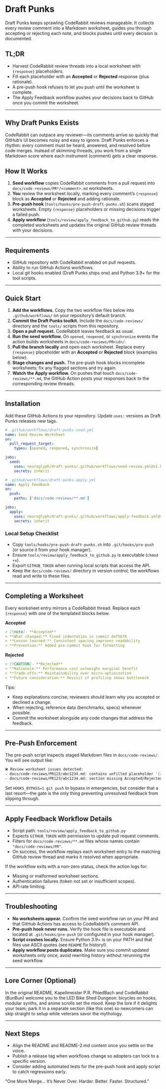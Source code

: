 # Draft Punks

Draft Punks keeps sprawling CodeRabbit reviews manageable. It collects every review comment into a Markdown worksheet, guides you through accepting or rejecting each note, and blocks pushes until every decision is documented.

## TL;DR
- Harvest CodeRabbit review threads into a local worksheet with `{response}` placeholders.
- Fill each placeholder with an **Accepted** or **Rejected** response (plus rationale).
- A pre-push hook refuses to let you push until the worksheet is complete.
- The Apply Feedback workflow pushes your decisions back to GitHub once you commit the worksheet.

---

## Why Draft Punks Exists
CodeRabbit can outpace any reviewer—its comments arrive so quickly that GitHub’s UI becomes noisy and easy to ignore. Draft Punks enforces a rhythm: every comment must be heard, answered, and resolved before code merges. Instead of skimming threads, you work from a single Markdown score where each instrument (comment) gets a clear response.

## How It Works
1. **Seed workflow** copies CodeRabbit comments from a pull request into `docs/code-reviews/PR*/<comment>.md` worksheets.
2. **You** review the worksheet locally, marking every comment’s `{response}` block as **Accepted** or **Rejected** and adding rationale.
3. **Pre-push hook** (`tools/hooks/pre-push-draft-punks.sh`) scans staged worksheets. Empty `{response}` placeholders or missing decisions trigger a failed push.
4. **Apply workflow** (`tools/review/apply_feedback_to_github.py`) reads the completed worksheets and updates the original GitHub review threads with your decisions.

---

## Requirements
- GitHub repository with CodeRabbit enabled on pull requests.
- Ability to run GitHub Actions workflows.
- Local git hooks enabled (Draft Punks ships one) and Python 3.9+ for the tool scripts.

---

## Quick Start
1. **Add the workflows.** Copy the two workflow files below into `.github/workflows/` on your repository’s default branch.
2. **Commit the Draft Punks toolkit.** Include the `docs/code-reviews/` directory and the `tools/` scripts from this repository.
3. **Open a pull request.** CodeRabbit leaves feedback as usual.
4. **Run the seed workflow.** On `opened`, `reopened`, or `synchronize` events the action builds worksheets in `docs/code-reviews/PR<id>/`.
5. **Pull the branch locally** and open each worksheet. Replace every `{response}` placeholder with an **Accepted** or **Rejected** block (examples below).
6. **Stage changes and push.** The pre-push hook blocks incomplete worksheets; fix any flagged sections and try again.
7. **Watch the Apply workflow.** On pushes that touch `docs/code-reviews/**.md`, the GitHub Action posts your responses back to the corresponding review threads.

---

## Installation
Add these GitHub Actions to your repository. Update `uses:` versions as Draft Punks releases new tags.

```yaml
# .github/workflows/draft-punks-seed.yml
name: Seed Review Worksheet
on:
  pull_request_target:
    types: [opened, reopened, synchronize]

jobs:
  seed:
    uses: neuroglyph/draft-punks/.github/workflows/seed-review.yml@v1.0.0
    secrets: inherit
```

```yaml
# .github/workflows/draft-punks-apply.yml
name: Apply Feedback
on:
  push:
    paths: ['docs/code-reviews/**.md']

jobs:
  apply:
    uses: neuroglyph/draft-punks/.github/workflows/apply-feedback.yml@v1.0.0
    secrets: inherit
```

### Local Setup Checklist
- Copy `tools/hooks/pre-push-draft-punks.sh` into `.git/hooks/pre-push` (or source it from your hook manager).
- Ensure `tools/review/apply_feedback_to_github.py` is executable (`chmod +x`).
- Export `GITHUB_TOKEN` when running local scripts that access the API.
- Keep the `docs/code-reviews/` directory in version control; the workflows read and write to these files.

---

## Completing a Worksheet
Every worksheet entry mirrors a CodeRabbit thread. Replace each `{response}` with one of the templated blocks below.

**Accepted**
```markdown
> [!note]- **Accepted**
> **What changed:** Fixed indentation in commit def5678
> **Lesson learned:** Consistent spacing improves readability
> **Prevention:** Added pre-commit hook for formatting
```

**Rejected**
```markdown
> [!CAUTION]- **Rejected**
> **Rationale:** Performance cost outweighs marginal benefit
> **Trade-offs:** Maintainability over micro-optimization
> **Future consideration:** Revisit if profiling shows bottleneck
```

Tips:
- Keep explanations concise; reviewers should learn why you accepted or declined a change.
- When rejecting, reference data (benchmarks, specs) whenever possible.
- Commit the worksheet alongside any code changes that address the feedback.

---

## Pre-Push Enforcement
The pre-push script inspects staged Markdown files in `docs/code-reviews/`. You will see output like:

```bash
❌ Review worksheet issues detected:
- docs/code-reviews/PR123/abc1234.md: contains unfilled placeholder '{response}'
- docs/code-reviews/PR123/abc1234.md: section missing Accepted/Rejected decision
```

Set `HOOKS_BYPASS=1 git push` to bypass in emergencies, but consider that a last resort—the gate is the only thing preventing unresolved feedback from slipping through.

---

## Apply Feedback Workflow Details
- Script path: `tools/review/apply_feedback_to_github.py`
- Expects `GITHUB_TOKEN` with permission to update pull request comments.
- Filters for `docs/code-reviews/**.md` files whose names contain `"docs/code-reviews/PR"`.
- On success, the workflow replays each worksheet entry to the matching GitHub review thread and marks it resolved when appropriate.

If the workflow exits with a non-zero status, check the action logs for:
- Missing or malformed worksheet sections.
- Authentication failures (token not set or insufficient scopes).
- API rate limiting.

---

## Troubleshooting
- **No worksheets appear.** Confirm the seed workflow ran on your PR and that GitHub Actions has access to CodeRabbit’s comment API.
- **Pre-push hook never runs.** Verify the hook file is executable and located at `.git/hooks/pre-push` (or configured in your hook manager).
- **Script crashes locally.** Ensure Python 3.9+ is on your PATH and that files use ASCII quotes (see `README` fix history!).
- **Apply workflow posts duplicates.** Make sure you commit updated worksheets only once; avoid rewriting history without rerunning the seed workflow.

---

## Lore Corner (Optional)
In the original README, Kapellmeister P.R. PhiedBach and CodeRabbit (BunBun) welcome you to the LED Bike Shed Dungeon: bicycles on hooks, modular synths, and anime scrolls set the mood. Keep the lore if it delights your team; park it in a separate section (like this one) so newcomers can skip straight to setup while veterans savor the mythology.

---

## Next Steps
- Align the README and README-2.md content once you settle on the voice.
- Publish a release tag when workflows change so adopters can lock to a specific version.
- Consider adding automated tests for the pre-push hook and apply script to catch regressions early.

"One More Merge… It’s Never Over. Harder. Better. Faster. Structured."

